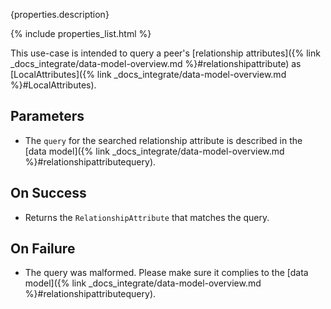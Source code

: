 {properties.description}

{% include properties_list.html %}

This use-case is intended to query a peer's [relationship attributes]({% link _docs_integrate/data-model-overview.md %}#relationshipattribute) 
as [LocalAttributes]({% link _docs_integrate/data-model-overview.md %}#LocalAttributes).

## Parameters

- The `query` for the searched relationship attribute is described in the [data model]({% link _docs_integrate/data-model-overview.md %}#relationshipattributequery).

## On Success

- Returns the `RelationshipAttribute` that matches the query.

## On Failure

- The query was malformed. Please make sure it complies to the [data model]({% link _docs_integrate/data-model-overview.md %}#relationshipattributequery).
